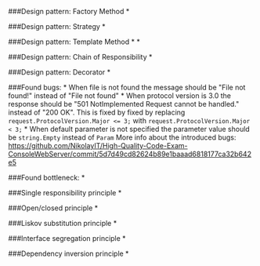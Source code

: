 ###Design pattern: Factory Method
	* 

###Design pattern: Strategy
	* 

###Design pattern: Template Method
	* 
	* 

###Design pattern: Chain of Responsibility
	* 

###Design pattern: Decorator
	* 

###Found bugs:
	* When file is not found the message should be "File not found!" instead of "File not found"
	* When protocol version is 3.0 the response should be "501 NotImplemented Request cannot be handled." instead of "200 OK". This is fixed by fixed by replacing `request.ProtocolVersion.Major <= 3;` with `request.ProtocolVersion.Major < 3;`
	* When default parameter is not specified the parameter value should be `string.Empty` instead of `Param`
    More info about the introduced bugs: https://github.com/NikolayIT/High-Quality-Code-Exam-ConsoleWebServer/commit/5d7d49cd82624b89e1baaad6818177ca32b642e5

###Found bottleneck:
	* 

###Single responsibility principle
	* 

###Open/closed principle
	* 

###Liskov substitution principle
	* 

###Interface segregation principle
	* 

###Dependency inversion principle
	* 
